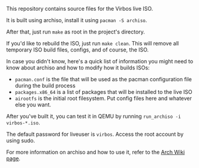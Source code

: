 This repository contains source files for the Virbos live ISO.

It is built using archiso, install it using `pacman -S archiso`.

After that, just run `make` as root in the project's directory.

If you'd like to rebuild the ISO, just run `make clean`.
This will remove all temporary ISO build files, configs,
and of course, the ISO.

In case you didn't know, here's a quick list of information
you might need to know about archiso and how to modify how it
builds ISOs:

 - `pacman.conf` is the file that will be used as the pacman configuration file during the build process
 - `packages.x86_64` is a list of packages that will be installed to the live ISO
 - `airootfs` is the initial root filesystem. Put config files here and whatever else you want.

After you've built it, you can test it in QEMU by running
`run_archiso -i virbos-*.iso`.

The default password for liveuser is `virbos`.
Access the root account by using sudo.

For more information on archiso and how to use it, refer to
the [Arch Wiki page](https://wiki.archlinux.org/title/archiso).
